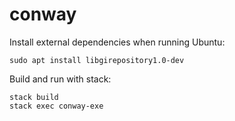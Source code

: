 # conway

Install external dependencies when running Ubuntu:

```sudo apt install libgirepository1.0-dev```

Build and run with stack:

```
stack build
stack exec conway-exe
```

